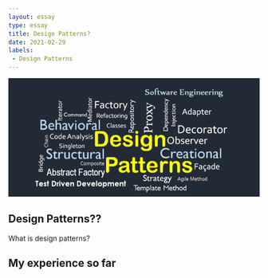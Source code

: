 ```yaml
---
layout: essay
type: essay
title: Design Patterns?
date: 2021-02-29
labels:
 - Design Patterns
---
```


<img class="ui image" src="/images/designpatterns.png">

## Design Patterns??
What is design patterns?

## My experience so far
